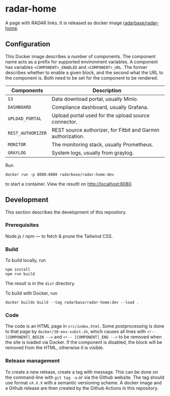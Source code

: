 # radar-home

A page with RADAR links. It is released as docker image [radarbase/radar-home](https://hub.docker.com/r/radarbase/radar-home).

## Configuration

This Docker image describes a number of components. The component name acts as a prefix for supported environment variables. A component has variables `<COMPONENT>_ENABLED` and `<COMPONENT>_URL`. The former describes whether to enable a given block, and the second what the URL to the component is. Both need to be set for the component to be rendered.

| Components | Description |
|---|---|
| `S3` | Data download portal, usually Minio. |
| `DASHBOARD` | Compliance dashboard, usually Grafana. |
| `UPLOAD_PORTAL` | Upload portal used for the upload source connector. |
| `REST_AUTHORIZER` | REST source authorizer, for Fitbit and Garmin authorization. |
| `MONITOR` | The monitoring stack, usually Prometheus. |
| `GRAYLOG` | System logs, usually from graylog. |

Run

```
docker run -p 8080:8080 radarbase/radar-home:dev
```

to start a container. View the resutlt on <http://localhost:8080>.

## Development

This section describes the development of this repository.

### Prerequisites

Node.js / npm — to fetch & prune the Tailwind CSS.

### Build

To build locally, run
```
npm install
npm run build
```
The result is in the `dist` directory.

To build with Docker, run

```
docker buildx build --tag radarbase/radar-home:dev --load .
```

### Code

The code is an HTML page in `src/index.html`. Some postprocessing is done to that page by `docker/30-env-subst.sh`, which causes all lines with `<!-- [COMPONENT]_BEGIN -->` and `<!-- [COMPONENT]_END -->` to be removed when the site is loaded via Docker. If the component is disabled, the block will be removed from the HTML, otherwise it is visible.

### Release management

To create a new release, create a tag with message. This can be done on the command-line with `git tag -a` or via the Github website. The tag should use format `vX.X.X` with a semantic versioning scheme. A docker image and a Github release are then created by the Github Actions in this repository.
